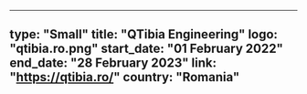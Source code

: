 
---
type: "Small"
title: "QTibia Engineering"
logo: "qtibia.ro.png"
start_date: "01 February 2022"
end_date: "28 February 2023"
link: "https://qtibia.ro/"
country: "Romania"
---
